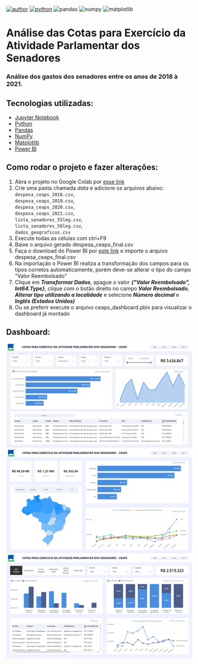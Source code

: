[![author](https://img.shields.io/badge/autor-ismailymendes-red)](https://www.linkedin.com/in/ismailytm/) [![python](https://img.shields.io/badge/python-3.11%2B-blue)](https://www.python.org/downloads/release/python-3111/) ![pandas](https://img.shields.io/badge/pandas-1.5.2-blue) ![numpy](https://img.shields.io/badge/numpy-1.24.1-blue) ![matplotlib](https://img.shields.io/badge/matplotlib-3.6.2-blue)

# Análise das Cotas para Exercício da Atividade Parlamentar dos Senadores
### Análise dos gastos dos senadores entre os anos de 2018 à 2021.

## Tecnologias utilizadas:

* [Jupyter Notebook](https://jupyter.org/)
* [Python](https://www.python.org/)
* [Pandas](https://pandas.pydata.org/)
* [NumPy](https://numpy.org/)
* [Matplotlib](https://matplotlib.org/)
* [Power BI](https://pypi.org/project/gTTS/)

## Como rodar o projeto e fazer alterações:

1. Abra o projeto no Google Colab por [esse link](https://colab.research.google.com/github/ismailymendes/ceaps/blob/main/ceaps.ipynb)
2. Crie uma pasta chamada *data* e adicione os arquivos abaixo:  
   `despesa_ceaps_2018.csv`,  
   `despesa_ceaps_2019.csv`,  
   `despesa_ceaps_2020.csv`,  
   `despesa_ceaps_2021.csv`,  
   `lista_senadores_55leg.csv`,  
   `lista_senadores_56leg.csv`,  
   `dados_geograficos.csv`
4. Execute todas as células com ctrl+F9
5. Baixe o arquivo gerado despesa_ceaps_final.csv
6. Faça o download do Power BI por [este link](https://powerbi.microsoft.com/pt-br/downloads/) e importe o arquivo despesa_ceaps_final.csv
7. Na importação o Power BI realiza a transformação dos campos para os tipos corretos automaticamente, porém deve-se alterar o tipo do campo "Valor Reembolsado"
8. Clique em ***Transformar Dados***, apague o valor ***{"Valor Reembolsado", Int64.Type}***, clique com o botão direito no campo ***Valor Reembolsado***, ***Alterar tipo*** ***utilizando a localidade*** e selecione ***Número decimal*** e ***Inglês (Estados Unidos)***
9.  Ou se preferir execute o arquivo ceaps_dashboard.pbix para visualizar o dashboard já montado

## Dashboard:
![My Image](docs/ceaps1.png)
![My Image](docs/ceaps2.png)
![My Image](docs/ceaps3.png)